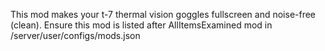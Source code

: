 This mod makes your t-7 thermal vision goggles fullscreen and noise-free (clean).
Ensure this mod is listed after AllItemsExamined mod in /server/user/configs/mods.json